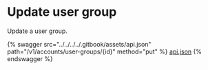 # Update user group

Update a user group.

{% swagger src="../../../../.gitbook/assets/api.json" path="/v1/accounts/user-groups/{id}" method="put" %}
[api.json](../../../../.gitbook/assets/api.json)
{% endswagger %}
